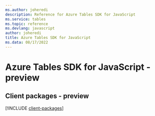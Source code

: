 ```yaml
---
ms.author: joheredi
description: Reference for Azure Tables SDK for JavaScript
ms.service: tables
ms.topic: reference
ms.devlang: javascript
author: joheredi
title: Azure Tables SDK for JavaScript
ms.data: 08/17/2022
---
```

# Azure Tables SDK for JavaScript - preview

## Client packages - preview
[!INCLUDE [client-packages](tables-client-index.md)]
